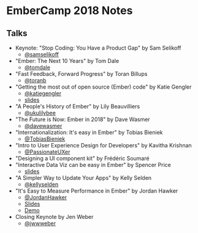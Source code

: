 # EmberCamp 2018 Notes


## Talks

- Keynote: "Stop Coding: You Have a Product Gap" by Sam Selikoff
  - [@samselikoff](https://twitter.com/samselikoff)
- "Ember: The Next 10 Years" by Tom Dale
  - [@tomdale](https://twitter.com/tomdale)
- "Fast Feedback, Forward Progress" by Toran Billups
  - [@toranb](https://twitter.com/toranb)
- "Getting the most out of open source (Ember) code" by Katie Gengler
  - [@katiegengler](https://twitter.com/katiegengler)
  - [slides](https://docs.google.com/presentation/d/1mvOSiaytI09A0raf4d0M5jcOZbiTNtRJ7_xa2Aer4q4/edit#slide=id.p)
- "A People's History of Ember" by Lily Beauvilliers
  - [@ukulilybee](https://twitter.com/ukulilybee)
- "The Future is Now: Ember in 2018" by Dave Wasmer
  - [@davewasmer](https://twitter.com/davewasmer)
- "Internationalization: It's easy in Ember" by Tobias Bieniek
  - [@TobiasBieniek](https://twitter.com/TobiasBieniek)
- "Intro to User Experience Design for Developers" by Kavitha Krishnan
  - [@PassionateUXer](https://twitter.com/PassionateUXer)
- "Designing a UI component kit" by Frédéric Soumaré
- "Interactive Data Viz can be easy in Ember" by Spencer Price
  - [slides](https://github.com/spencer516/ember-dataviz-demo)
- "A Simpler Way to Update Your Apps" by Kelly Selden
  - [@kellyselden](https://twitter.com/kellyselden)
- "It's Easy to Measure Performance in Ember" by Jordan Hawker
  - [@JordanHawker](https://twitter.com/JordanHawker)
  - [Slides](https://jhawk.co/embercamp-interactivity)
  - [Demo](http://jhawk.co/interactivity-demo)
- Closing Keynote by Jen Weber
  - [@jwwweber](https://twitter.com/jwwweber)
